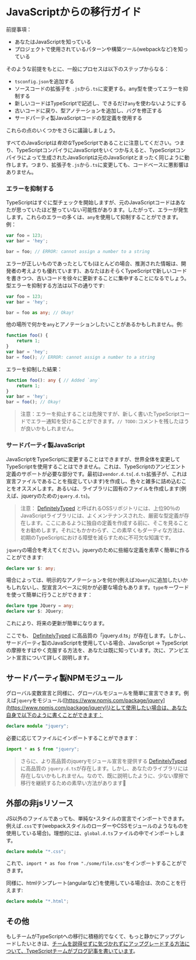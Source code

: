 # JavaScriptからの移行ガイド

前提事項：

* あなたはJavaScriptを知っている
* プロジェクトで使用されているパターンや構築ツール\(webpackなど\)を知っている

そのような前提をもとに、一般にプロセスは以下のステップからなる：

* `tsconfig.json`を追加する
* ソースコードの拡張子を `.js`から`.ts`に変更する。any型を使ってエラーを抑制する
* 新しいコードはTypeScriptで記述し、できるだけ`any`を使わないようにする
* 古いコードに戻り、型アノテーションを追加し、バグを修正する
* サードパーティ製JavaScriptコードの型定義を使用する

これらの点のいくつかをさらに議論しましょう。

すべてのJavaScriptは*有効な*TypeScriptであることに注意してください。つまり、TypeScriptコンパイラにJavaScriptをいくつか与えると、TypeScriptコンパイラによって生成されたJavaScriptは元のJavaScriptとまったく同じように動作します。つまり、拡張子を`.js`から`.ts`に変更しても、コードベースに悪影響はありません。

### エラーを抑制する

TypeScriptはすぐに型チェックを開始しますが、元のJavaScriptコードはあなたが思っていたほど整っていない可能性があります。したがって、エラーが発生します。これらのエラーの多くは、`any`を使用して抑制することができます。例：

```typescript
var foo = 123;
var bar = 'hey';

bar = foo; // ERROR: cannot assign a number to a string
```

エラーが正しいものであったとしても\(ほとんどの場合、推測された情報は、開発者の考えよりも優れています\)、あなたはおそらくTypeScriptで新しいコードを書きつつ、古いコードを徐々に更新することに集中することになるでしょう。型エラーを抑制する方法は以下の通りです:

```typescript
var foo = 123;
var bar = 'hey';

bar = foo as any; // Okay!
```

他の場所で何かを`any`とアノテーションしたいことがあるかもしれません。例:

```typescript
function foo() {
    return 1;
}
var bar = 'hey';
bar = foo(); // ERROR: cannot assign a number to a string
```

エラーを抑制した結果：

```typescript
function foo(): any { // Added `any`
    return 1;
}
var bar = 'hey';
bar = foo(); // Okay!
```

> 注意：エラーを抑止することは危険ですが、新しく書いたTypeScriptコードでエラー通知を受けることができます。`// TODO:`コメントを残したほうが良いかもしれません。

### サードパーティ製JavaScript

JavaScriptをTypeScriptに変更することはできますが、世界全体を変更してTypeScriptを使用することはできません。これは、TypeScriptのアンビエント定義のサポートが必要な部分です。最初は`vendor.d.ts`\(`.d.ts`拡張子が、これは宣言ファイルであることを指定しています\)を作成し、色々と雑多に詰め込むことをオススメします。あるいは、ライブラリに固有のファイルを作成します\(例えば、jqueryのための`jquery.d.ts`\)。

> 注意： [DefinitelyTyped](https://github.com/borisyankov/DefinitelyTyped) と呼ばれるOSSリポジトリには、上位90％のJavaScriptライブラリには、よくメンテナンスされた、厳密な型定義が存在します。ここにあるように独自の定義を作成する前に、そこを見ることをお勧めします。それにもかかわらず、この素早くもダーティな方法は、初期のTypeScriptにおける障壁を減らすために不可欠な知識です。

`jquery`の場合を考えてください。jqueryのために些細な定義を素早く簡単に作ることができます:

```typescript
declare var $: any;
```

場合によっては、明示的なアノテーションを何か\(例えば`JQuery`\)に追加したいかもしれないし、型宣言スペースに何かが必要な場合もあります。`type`キーワードを使って簡単に行うことができます：

```typescript
declare type JQuery = any;
declare var $: JQuery;
```

これにより、将来の更新が簡単になります。

ここでも、 [DefinitelyTyped](https://github.com/borisyankov/DefinitelyTyped) に高品質の「jquery.d.ts」が存在します。しかし、サードパーティ製のJavaScriptを使用している場合、JavaScript -&gt; TypeScriptの摩擦をすばやく克服する方法を、あなたは既に知っています。次に、アンビエント宣言について詳しく説明します。

## サードパーティ製NPMモジュール

グローバル変数宣言と同様に、グローバルモジュールを簡単に宣言できます。例えば`jquery`をモジュール\([https://www.npmjs.com/package/jquery](https://www.npmjs.com/package/jquery)\)として使用したい場合は、あなた自身で以下のように書くことができます：

```typescript
declare module "jquery";
```

必要に応じてファイルにインポートすることができます：

```typescript
import * as $ from "jquery";
```

> さらに、より高品質のjqueryモジュール宣言を提供する [DefinitelyTyped](https://github.com/borisyankov/DefinitelyTyped) に高品質の `jquery.d.ts`が存在します。しかし、あなたのライブラリには存在しないかもしれません。なので、既に説明したように、少ない摩擦で移行を継続するための素早い方法があります🌹

## 外部の非jsリソース

JS以外のファイルであっても、単純な`*`スタイルの宣言でインポートできます。例えば`.css`です\(webpackスタイルのローダーやCSSモジュールのようなものを使用している場合\)。理想的には、`global.d.ts`ファイルの中でインポートします。

```typescript
declare module "*.css";
```

これで、`import * as foo from "./some/file.css"`をインポートすることができます。

同様に、htmlテンプレート\(angularなど\)を使用している場合は、次のことを行えます:

```typescript
declare module "*.html";
```

## その他

もしチームがTypeScriptへの移行に積極的でなくて、もっと静かにアップグレードしたいときは、[チームを説得せずに気づかれずにアップグレードする方法について、TypeScriptチームがブログ記事を書いています](https://devblogs.microsoft.com/typescript/how-to-upgrade-to-typescript-without-anybody-noticing-part-1/)。

